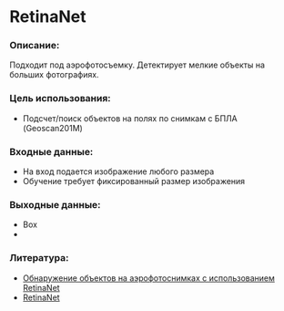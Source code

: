 # RetinaNet

### Описание:
Подходит под аэрофотосъемку. Детектирует мелкие объекты на больших фотографиях.

### Цель использования:
* Подсчет/поиск объектов на полях по снимкам с БПЛА (Geoscan201M)

### Входные данные:
+ На вход подается изображение любого размера
+ Обучение требует фиксированный размер изображения 

### Выходные данные:
* Box
*

### Литература:
+ [Обнаружение объектов на аэрофотоснимках с использованием RetinaNet](https://machinelearningmastery.ru/object-detection-on-aerial-imagery-using-retinanet-626130ba2203/)
+ [RetinaNet](.md)
